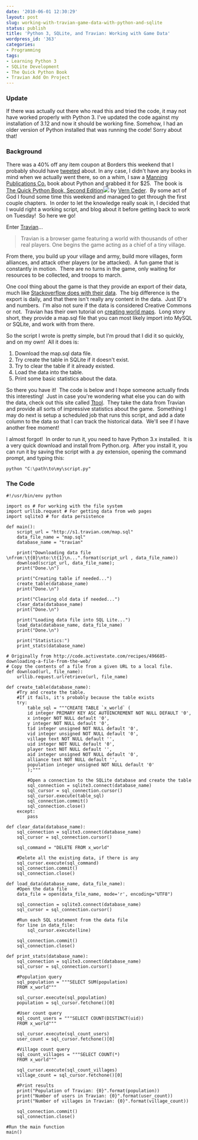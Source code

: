 ```yaml
---
date: '2010-06-01 12:30:29'
layout: post
slug: working-with-travian-game-data-with-python-and-sqlite
status: publish
title: 'Python 3, SQLite, and Travian: Working with Game Data'
wordpress_id: '363'
categories:
- Programming
tags:
- Learning Python 3
- SQLite Development
- The Quick Python Book
- Travian Add On Project
---
```


### **Update**

If there was actually out there who read this and tried the code, it may not have worked properly with Python 3.  I've updated the code against my installation of 3.12 and now it should be working fine.  Somehow, I had an older version of Python installed that was running the code!  Sorry about that!

### Background

There was a 40% off any item coupon at Borders this weekend that I probably should have [tweeted](https://twitter.com/JohnBubriski) about.  In any case, I didn't have any books in mind when we actually went there, so on a whim, I saw a [Manning Publications Co.](http://www.manning.com/) book about Python and grabbed it for $25.  The book is [The Quick Python Book, Second Edition](http://www.amazon.com/gp/product/193518220X?ie=UTF8&tag=johcod-20&linkCode=as2&camp=1789&creative=9325&creativeASIN=193518220X)![](http://www.assoc-amazon.com/e/ir?t=johcod-20&l=as2&o=1&a=193518220X) by [Vern Ceder](http://learnpython.wordpress.com/).  By some act of God I found some time this weekend and managed to get through the first couple chapters.  In order to let the knowledge really soak in, I decided that I would right a working script, and blog about it before getting back to work on Tuesday!  So here we go!

Enter [Travian](http://www.travian.com/)...

> Travian is a browser game featuring a world with thousands of other real  players. One begins the game acting as a chief of a tiny village.

From there, you build up your village and army, build more villages, form alliances, and attack other players (or be attacked).  A fun game that is constantly in motion.  There are no turns in the game, only waiting for resources to be collected, and troops to march.

One cool thing about the game is that they provide an export of their data, much like [Stackoverflow does with their data](http://blog.stackoverflow.com/2009/06/stack-overflow-creative-commons-data-dump/).  The big difference is the export is daily, and that there isn't really any content in the data.  Just ID's and numbers.  I'm also not sure if the data is considered Creative Commons or not.  Travian has their own tutorial on [creating world maps](http://help.travian.com/index.php?type=faq&mod=230).  Long story short, they provide a map.sql file that you can most likely import into MySQL or SQLite, and work with from there.

So the script I wrote is pretty simple, but I'm proud that I did it so quickly, and on my own!  All it does is:

1. Download the map.sql data file.
2. Try create the table in SQLite if it doesn't exist.
3. Try to clear the table if it already existed.
4. Load the data into the table.
5. Print some basic statistics about the data.

So there you have it!  The code is below and I hope someone actually finds this interesting!  Just in case you're wondering what else you can do with the data, check out this site called [Ttool](http://travian-com.ttool.info).  They take the data from Travian and provide all sorts of impressive statistics about the game.  Something I may do next is setup a scheduled job that runs this script, and add a date column to the data so that I can track the historical data.  We'll see if I have another free moment!

I almost forgot!  In order to run it, you need to have Python 3.x installed.  It is a very quick download and install from Python.org.  After you install it, you can run it by saving the script with a .py extension, opening the command prompt, and typing this:

    python "C:\path\to\my\script.py"

### The Code

    #!/usr/bin/env python
    
    import os # For working with the file system
    import urllib.request # For getting data from web pages
    import sqlite3 # for data persistence
    
    def main():
        script_url = "http://s1.travian.com/map.sql"
        data_file_name = "map.sql"
        database_name = "travian"
    
        print("Downloading data file \nfrom:\t{0}\nto:\t{1}\n...".format(script_url , data_file_name))
        download(script_url, data_file_name);
        print("Done.\n")
    
        print("Creating table if needed...")
        create_table(database_name)
        print("Done.\n")
    
        print("Clearing old data if needed...")
        clear_data(database_name)
        print("Done.\n")
    
        print("Loading data file into SQL Lite...")
        load_data(database_name, data_file_name)
        print("Done.\n")
    
        print("Statistics:")
        print_stats(database_name)
    
    # Originally from http://code.activestate.com/recipes/496685-downloading-a-file-from-the-web/
    # Copy the contents of a file from a given URL to a local file.
    def download(url, file_name):
        urllib.request.urlretrieve(url, file_name)
    
    def create_table(database_name):
        #Try and create the table.
        #If it fails, it's probably because the table exists
        try:
            table_sql = """CREATE TABLE `x_world` (
            id integer PRIMARY KEY ASC AUTOINCREMENT NOT NULL DEFAULT '0',
            x integer NOT NULL default '0',
            y integer NOT NULL default '0',
            tid integer unsigned NOT NULL default '0',
            vid integer unsigned NOT NULL default '0',
            village text NOT NULL default '',
            uid integer NOT NULL default '0',
            player text NOT NULL default '',
            aid integer unsigned NOT NULL default '0',
            alliance text NOT NULL default '',
            population integer unsigned NOT NULL default '0'
            );"""
    
            #Open a connection to the SQLite database and create the table
            sql_connection = sqlite3.connect(database_name)
            sql_cursor = sql_connection.cursor()
            sql_cursor.execute(table_sql)
            sql_connection.commit()
            sql_connection.close()
        except:
            pass
    
    def clear_data(database_name):
        sql_connection = sqlite3.connect(database_name)
        sql_cursor = sql_connection.cursor()
    
        sql_command = "DELETE FROM x_world"
    
        #Delete all the existing data, if there is any
        sql_cursor.execute(sql_command)
        sql_connection.commit()
        sql_connection.close()
    
    def load_data(database_name, data_file_name):
        #Open the data file
        data_file = open(data_file_name, mode='r', encoding="UTF8")
    
        sql_connection = sqlite3.connect(database_name)
        sql_cursor = sql_connection.cursor()
    
        #Run each SQL statement from the data file
        for line in data_file:
            sql_cursor.execute(line)
    
        sql_connection.commit()
        sql_connection.close()
    
    def print_stats(database_name):
        sql_connection = sqlite3.connect(database_name)
        sql_cursor = sql_connection.cursor()
    
        #Population query
        sql_population = """SELECT SUM(population)
        FROM x_world"""
    
        sql_cursor.execute(sql_population)
        population = sql_cursor.fetchone()[0]
    
        #User count query
        sql_count_users = """SELECT COUNT(DISTINCT(uid))
        FROM x_world"""
    
        sql_cursor.execute(sql_count_users)
        user_count = sql_cursor.fetchone()[0]
    
        #Village count query
        sql_count_villages = """SELECT COUNT(*)
        FROM x_world"""
    
        sql_cursor.execute(sql_count_villages)
        village_count = sql_cursor.fetchone()[0]
    
        #Print results
        print("Population of Travian: {0}".format(population))
        print("Number of users in Travian: {0}".format(user_count))
        print("Number of villages in Travian: {0}".format(village_count))
    
        sql_connection.commit()
        sql_connection.close()
    
    #Run the main function
    main()
    
